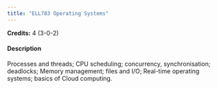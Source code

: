 ```yaml
---
title: "ELL783 Operating Systems"
---
```

**Credits:** 4 (3-0-2)

#### Description
Processes and threads; CPU scheduling; concurrency, synchronisation; deadlocks; Memory management; files and I/O; Real-time operating systems; basics of Cloud computing.